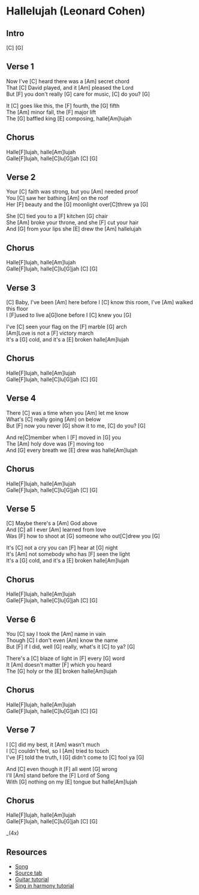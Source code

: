 # Hallelujah (Leonard Cohen)

## Intro

[C] [G]

## Verse 1

Now I've [C] heard there was a [Am] secret chord  
That [C] David played, and it [Am] pleased the Lord  
But [F] you don't really [G] care for music, [C] do you? [G]

It [C] goes like this, the [F] fourth, the [G] fifth  
The [Am] minor fall, the [F] major lift  
The [G] baffled king [E] composing, halle[Am]lujah

## Chorus

Halle[F]lujah, halle[Am]lujah  
Galle[F]lujah, halle[C]lu[G]jah [C] [G]

## Verse 2

Your [C] faith was strong, but you [Am] needed proof  
You [C] saw her bathing [Am] on the roof  
Her [F] beauty and the [G] moonlight over[C]threw ya [G]

She [C] tied you to a [F] kitchen [G] chair  
She [Am] broke your throne, and she [F] cut your hair  
And [G] from your lips she [E] drew the [Am] hallelujah

## Chorus

Halle[F]lujah, halle[Am]lujah  
Galle[F]lujah, halle[C]lu[G]jah [C] [G]

## Verse 3

[C] Baby, I've been [Am] here before
I [C] know this room, I've [Am] walked this floor  
I [F]used to live a[G]lone before I [C] knew you [G]

I've [C] seen your flag on the [F] marble [G] arch  
[Am]Love is not a [F] victory march  
It's a [G] cold, and it's a [E] broken halle[Am]lujah

## Chorus

Halle[F]lujah, halle[Am]lujah  
Galle[F]lujah, halle[C]lu[G]jah [C] [G]

## Verse 4

There [C] was a time when you [Am] let me know  
What's [C] really going [Am] on below  
But [F] now you never [G] show it to me, [C] do you? [G]

And re[C]member when I [F] moved in [G] you  
The [Am] holy dove was [F] moving too  
And [G] every breath we [E] drew was halle[Am]lujah

## Chorus

Halle[F]lujah, halle[Am]lujah  
Galle[F]lujah, halle[C]lu[G]jah [C] [G]

## Verse 5

[C] Maybe there's a [Am] God above  
And [C] all I ever [Am] learned from love  
Was [F] how to shoot at [G] someone who out[C]drew you [G]

It's [C] not a cry you can [F] hear at [G] night  
It's [Am] not somebody who has [F] seen the light  
It's a [G] cold, and it's a [E] broken halle[Am]lujah

## Chorus

Halle[F]lujah, halle[Am]lujah  
Galle[F]lujah, halle[C]lu[G]jah [C] [G]

## Verse 6

You [C] say I took the [Am] name in vain  
Though [C] I don't even [Am] know the name  
But [F] if I did, well [G] really, what's it [C] to ya? [G]

There's a [C] blaze of light in [F] every [G] word  
It [Am] doesn't matter [F] which you heard  
The [G] holy or the [E] broken halle[Am]lujah

## Chorus

Halle[F]lujah, halle[Am]lujah  
Galle[F]lujah, halle[C]lu[G]jah [C] [G]

## Verse 7

I [C] did my best, it [Am] wasn't much  
I [C] couldn't feel, so I [Am] tried to touch  
I've [F] told the truth, I [G] didn't come to [C] fool ya [G]

And [C] even though it [F] all went [G] wrong  
I'll [Am] stand before the [F] Lord of Song  
With [G] nothing on my [E] tongue but halle[Am]lujah

## Chorus

Halle[F]lujah, halle[Am]lujah  
Galle[F]lujah, halle[C]lu[G]jah [C] [G]

_(4x)

## Resources

- [Song](https://www.youtube.com/watch?v=ttEMYvpoR-k)
- [Source tab](https://tabs.ultimate-guitar.com/tab/leonard-cohen/hallelujah-chords-629185)
- [Guitar tutorial](https://www.youtube.com/watch?v=Mzm1enk7W4Y)
- [Sing in harmony tutorial](https://www.youtube.com/watch?v=uKDXIl52j1E)
